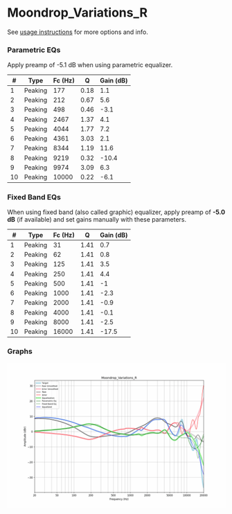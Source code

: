 # Moondrop_Variations_R
See [usage instructions](https://github.com/jaakkopasanen/AutoEq#usage) for more options and info.

### Parametric EQs
Apply preamp of -5.1 dB when using parametric equalizer.

|   # | Type    |   Fc (Hz) |    Q |   Gain (dB) |
|-----|---------|-----------|------|-------------|
|   1 | Peaking |       177 | 0.18 |         1.1 |
|   2 | Peaking |       212 | 0.67 |         5.6 |
|   3 | Peaking |       498 | 0.46 |        -3.1 |
|   4 | Peaking |      2467 | 1.37 |         4.1 |
|   5 | Peaking |      4044 | 1.77 |         7.2 |
|   6 | Peaking |      4361 | 3.03 |         2.1 |
|   7 | Peaking |      8344 | 1.19 |        11.6 |
|   8 | Peaking |      9219 | 0.32 |       -10.4 |
|   9 | Peaking |      9974 | 3.09 |         6.3 |
|  10 | Peaking |     10000 | 0.22 |        -6.1 |

### Fixed Band EQs
When using fixed band (also called graphic) equalizer, apply preamp of **-5.0 dB** (if available) and set gains manually with these parameters.

|   # | Type    |   Fc (Hz) |    Q |   Gain (dB) |
|-----|---------|-----------|------|-------------|
|   1 | Peaking |        31 | 1.41 |         0.7 |
|   2 | Peaking |        62 | 1.41 |         0.8 |
|   3 | Peaking |       125 | 1.41 |         3.5 |
|   4 | Peaking |       250 | 1.41 |         4.4 |
|   5 | Peaking |       500 | 1.41 |        -1   |
|   6 | Peaking |      1000 | 1.41 |        -2.3 |
|   7 | Peaking |      2000 | 1.41 |        -0.9 |
|   8 | Peaking |      4000 | 1.41 |        -0.1 |
|   9 | Peaking |      8000 | 1.41 |        -2.5 |
|  10 | Peaking |     16000 | 1.41 |       -17.5 |

### Graphs
![](./Moondrop_Variations_R.png)
